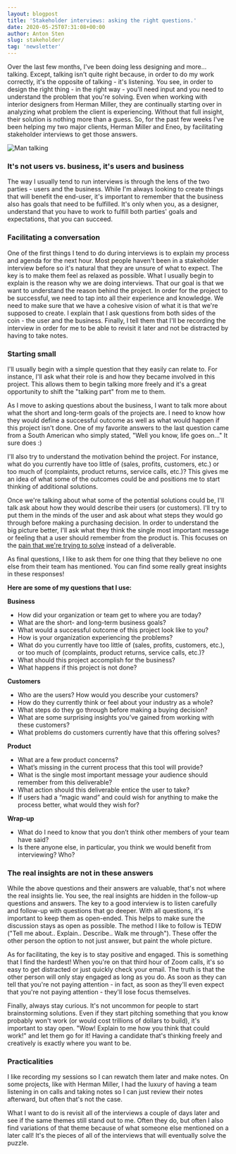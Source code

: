 ```yaml
---
layout: blogpost
title: 'Stakeholder interviews: asking the right questions.'
date: 2020-05-25T07:31:08+00:00
author: Anton Sten
slug: stakeholder/
tag: 'newsletter'
---
```


Over the last few months, I've been doing less designing and more... talking. Except, talking isn't quite right because, in order to do my work correctly, it's the opposite of talking - it's listening. You see, in order to design the right thing - in the right way - you'll need input and you need to understand the problem that you're solving. Even when working with interior designers from Herman Miller, they are continually starting over in analyzing what problem the client is experiencing. Without that full insight, their solution is nothing more than a guess. So, for the past few weeks I've been helping my two major clients, Herman Miller and Eneo, by facilitating stakeholder interviews to get those answers.

![Man talking](/images/blog/ill-talk2.png)

### It's not users vs. business, it's users and business

The way I usually tend to run interviews is through the lens of the two parties - users and the business. While I'm always looking to create things that will benefit the end-user, it's important to remember that the business also has goals that need to be fulfilled. It's only when you, as a designer, understand that you have to work to fulfill both parties' goals and expectations, that you can succeed.

### Facilitating a conversation

One of the first things I tend to do during interviews is to explain my process and agenda for the next hour. Most people haven't been in a stakeholder interview before so it's natural that they are unsure of what to expect. The key is to make them feel as relaxed as possible. What I usually begin to explain is the reason why we are doing interviews. That our goal is that we want to understand the reason behind the project. In order for the project to be successful, we need to tap into all their experience and knowledge. We need to make sure that we have a cohesive vision of what it is that we're supposed to create. I explain that I ask questions from both sides of the coin - the user and the business. Finally, I tell them that I'll be recording the interview in order for me to be able to revisit it later and not be distracted by having to take notes.


### Starting small

I'll usually begin with a simple question that they easily can relate to. For instance, I'll ask what their role is and how they became involved in this project. This allows them to begin talking more freely and it's a great opportunity to shift the "talking part" from me to them.

As I move to asking questions about the business, I want to talk more about what the short and long-term goals of the projects are. I need to know how they would define a successful outcome as well as what would happen if this project isn't done. One of my favorite answers to the last question came from a South American who simply stated, "Well you know, life goes on..." It sure does :)

I'll also try to understand the motivation behind the project. For instance, what do you currently have too little of (sales, profits, customers, etc.) or too much of (complaints, product returns, service calls, etc.)? This gives me an idea of what some of the outcomes could be and positions me to start thinking of additional solutions.

Once we're talking about what some of the potential solutions could be, I'll talk ask about how they would describe their users (or customers). I'll try to put them in the minds of the user and ask about what steps they would go through before making a purchasing decision. In order to understand the big picture better, I'll ask what they think the single most important message or feeling that a user should remember from the product is. This focuses on the [pain that we're trying to solve](https://www.antonsten.com/understanding-pain-dream-fix/) instead of a deliverable.

As final questions, I like to ask them for one thing that they believe no one else from their team has mentioned. You can find some really great insights in these responses!

**Here are some of my questions that I use:**

**Business**

- How did your organization or team get to where you are today?
- What are the short- and long-term business goals?
- What would a successful outcome of this project look like to you?
- How is your organization experiencing the problems?
- What do you currently have too little of (sales, profits, customers, etc.), or too much of (complaints, product returns, service calls, etc.)?
- What should this project accomplish for the business?
- What happens if this project is not done?

**Customers**

- Who are the users? How would you describe your customers?
- How do they currently think or feel about your industry as a whole?
- What steps do they go through before making a buying decision?
- What are some surprising insights you’ve gained from working with these customers?
- What problems do customers currently have that this offering solves?

**Product**

- What are a few product concerns?
- What’s missing in the current process that this tool will provide?
- What is the single most important message your audience should remember from this deliverable?
- What action should this deliverable entice the user to take?
- If users had a “magic wand” and could wish for anything to make the process better, what would they wish for?

**Wrap-up**

- What do I need to know that you don’t think other members of your team have said?
- Is there anyone else, in particular, you think we would benefit from interviewing? Who?

### The real insights are not in these answers

While the above questions and their answers are valuable, that's not where the real insights lie. You see, the real insights are hidden in the follow-up questions and answers. The key to a good interview is to listen carefully and follow-up with questions that go deeper. With all questions, it's important to keep them as open-ended. This helps to make sure the discussion stays as open as possible. The method I like to follow is TEDW ("Tell me about.. Explain.. Describe.. Walk me through"). These offer the other person the option to not just answer, but paint the whole picture.

As for facilitating, the key is to stay positive and engaged. This is something that I find the hardest! When you're on that third hour of Zoom calls, it's so easy to get distracted or just quickly check your email. The truth is that the other person will only stay engaged as long as you do. As soon as they can tell that you're not paying attention - in fact, as soon as they'll even expect that you're not paying attention - they'll lose focus themselves.

Finally, always stay curious. It's not uncommon for people to start brainstorming solutions. Even if they start pitching something that you know probably won't work (or would cost trillions of dollars to build), it's important to stay open. "Wow! Explain to me how you think that could work!" and let them go for it! Having a candidate that's thinking freely and creatively is exactly where you want to be.

### Practicalities

I like recording my sessions so I can rewatch them later and make notes. On some projects, like with Herman Miller, I had the luxury of having a team listening in on calls and taking notes so I can just review their notes afterward, but often that's not the case.

What I want to do is revisit all of the interviews a couple of days later and see if the same themes still stand out to me. Often they do, but often I also find variations of that theme because of what someone else mentioned on a later call! It's the pieces of all of the interviews that will eventually solve the puzzle.
